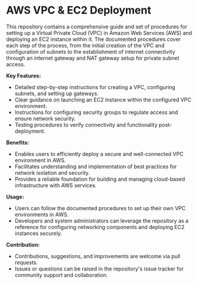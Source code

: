 # AWS VPC & EC2 Deployment

This repository contains a comprehensive guide and set of procedures for setting up a Virtual Private Cloud (VPC) in Amazon Web Services (AWS) and deploying an EC2 instance within it. The documented procedures cover each step of the process, from the initial creation of the VPC and configuration of subnets to the establishment of internet connectivity through an internet gateway and NAT gateway setup for private subnet access.

**Key Features:**
- Detailed step-by-step instructions for creating a VPC, configuring subnets, and setting up gateways.
- Clear guidance on launching an EC2 instance within the configured VPC environment.
- Instructions for configuring security groups to regulate access and ensure network security.
- Testing procedures to verify connectivity and functionality post-deployment.

**Benefits:**
- Enables users to efficiently deploy a secure and well-connected VPC environment in AWS.
- Facilitates understanding and implementation of best practices for network isolation and security.
- Provides a reliable foundation for building and managing cloud-based infrastructure with AWS services.

**Usage:**
- Users can follow the documented procedures to set up their own VPC environments in AWS.
- Developers and system administrators can leverage the repository as a reference for configuring networking components and deploying EC2 instances securely.

**Contribution:**
- Contributions, suggestions, and improvements are welcome via pull requests.
- Issues or questions can be raised in the repository's issue tracker for community support and collaboration.
